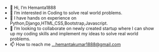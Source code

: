 - 👋 Hi, I’m Hemanta1888
- 👀 I’m interested in Coding to solve real world problems.
- 🌱 I have hands on experience on Python,Django,HTML,CSS,Bootstrap,Javascript.
- 💞️ I’m looking to collaborate on newly created startup where I can show up my coding skills and implement my ideas to solve real world problems.
- 📫 How to reach me ...hemantakumar1888@gmail.com

<!---
Hemanta1888/Hemanta1888 is a ✨ special ✨ repository because its `README.md` (this file) appears on your GitHub profile.
You can click the Preview link to take a look at your changes.
--->
